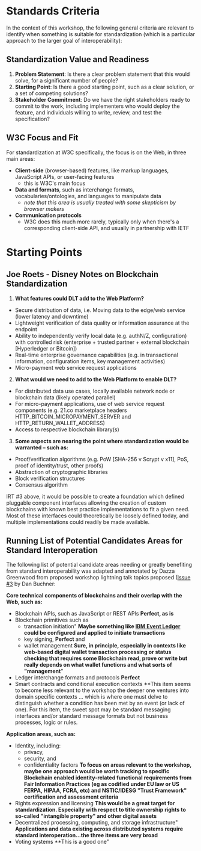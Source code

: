 # Standards Criteria

In the context of this workshop, the following general criteria are relevant to identify when something is suitable for standardization (which is a particular approach to the larger goal of interoperability):

## Standardization Value and Readiness 

1. __Problem Statement__: Is there a clear problem statement that this would solve, for a significant number of people?
2. __Starting Point__: Is there a good starting point, such as a clear solution, or a set of competing solutions?
3. __Stakeholder Commitment__: Do we have the right stakeholders ready to commit to the work, including implementers who would deploy the feature, and individuals willing to write, review, and test the specification?

## W3C Focus and Fit 

For standardization at W3C specifically, the focus is on the Web, in three main areas:

* **Client-side** (browser-based) features, like markup languages, JavaScript APIs, or user-facing features
  * this is W3C's main focus
* **Data and formats**, such as interchange formats, vocabularies/ontologies, and languages to manipulate data
  * _note that this area is usually treated with some skepticism by browser makers_
* **Communication protocols** 
  * W3C does this much more rarely, typically only when there's a corresponding client-side API, and usually in partnership with IETF

#  Starting Points

## Joe Roets - Disney Notes on Blockchain Standardization

1. __What features could DLT add to the Web Platform?__
  * Secure distribution of data, i.e. Moving data to the edge/web service (lower latency and downtime)
  * Lightweight verification of data quality or information assurance at the endpoint
  * Ability to independently verify local data (e.g. authN/Z, configuration) with controlled risk (enterprise + trusted partner + external blockchain [Hyperledger or Bitcoin])
  * Real-time enterprise governance capabilities (e.g. in transactional information, configuration items, key management activities)
  * Micro-payment web service request applications
  
2. __What would we need to add to the Web Platform to enable DLT?__
  * For distributed data use cases, locally available network node or blockchain data (likely operated parallel)
  * For micro-payment applications, use of web service request components (e.g. 21.co marketplace headers HTTP_BITCOIN_MICROPAYMENT_SERVER and HTTP_RETURN_WALLET_ADDRESS)
  * Access to respective blockchain library(s)
  
3. __Some aspects are nearing the point where standardization would be warranted – such as:__
  * Proof/verification algorithms (e.g. PoW [SHA-256 v Scrypt v x11], PoS, proof of identity/trust, other proofs)
  * Abstraction of cryptographic libraries
  * Block verification structures
  * Consensus algorithm

IRT #3 above, it would be possible to create a foundation which defined pluggable component interfaces allowing the creation of custom blockchains with known best practice implementations to fit a given need. Most of these interfaces could theoretically be loosely defined today, and multiple implementations could readily be made available.

## Running List of Potential Candidates Areas for Standard Interoperation

The following list of potential candidate areas needing or greatly benefiting from standard interoperability was adapted and annotated by Dazza Greenwood from proposed workshop lightning talk topics proposed ([Issue #3](https://github.com/w3c/blockchain/issues/3) by Dan Buchner:


**Core technical components of blockchains and their overlap with the Web, such as:**

* Blockchain APIs, such as JavaScript or REST APIs **Perfect, as is**
* Blockchain primitives such as
  -  transaction initiation" **Maybe something like [IBM Event Ledger](https://www.ibm.com/developerworks/community/wikis/home?lang=en#!/wiki/W0e2f07da6e3a_404f_9eee_07686ea89ced) could be configured and applied to initiate transactions**
  - key signing, **Perfect** and 
  - wallet management **Sure, in principle, especially in contexts like web-based digital wallet transaction processing or status checking that requires some Blockchain read, prove or write but really depends on what wallet functions and what sorts of "management**"
* Ledger interchange formats and protocols **Perfect**
* Smart contracts and conditional execution contexts  **This item seems to become less relevant to the workshop the deeper one ventures into domain specific contexts ... which is where one must delve to distinguish whether a condition has been met by an event (or lack of one). For this item, the sweet spot may be standard messaging interfaces and/or standard message formats but not business processes, logic or rules.  

**Application areas, such as:**

* Identity, including:
  - privacy, 
  - security, and 
  - confidentiality factors  **To focus on areas relevant to the workshop, maybe one approach would be worth tracking to specific Blockchain enabled identity-related functional requirements from Fair Information Practices (eg as codified under EU law or US FERPA, HIPAA, FCRA, etc) and NSTIC/IDESG "Trust Framework" certification and assessment criteria**
* Rights expression and licensing **This would be a great target for standardization.  Especially with respect to title ownership rights to so-called "intangible property" and other digital assets**
* Decentralized processing, computing, and storage infrastructure" **Applications and data existing across distributed systems require standard interoperation...the three items are very broad**
* Voting systems **This is a good one"
